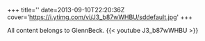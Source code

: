 +++
title=''
date=2013-09-10T22:20:36Z
cover='https://i.ytimg.com/vi/J3_b87wWHBU/sddefault.jpg'
+++

All content belongs to GlennBeck.
{{< youtube J3_b87wWHBU >}}
